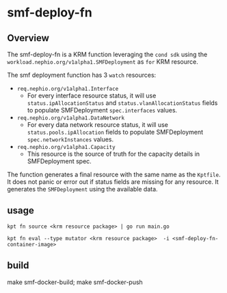 # smf-deploy-fn

## Overview

The smf-deploy-fn is a KRM function leveraging the `cond sdk` using the `workload.nephio.org/v1alpha1.SMFDeployment` as `for` KRM resource.

The smf deployment function has 3 `watch` resources:
- `req.nephio.org/v1alpha1.Interface` 
   - For every interface resource status, it will use `status.ipAllocationStatus` and `status.vlanAllocationStatus` fields to populate SMFDeployment `spec.interfaces` values.
- `req.nephio.org/v1alpha1.DataNetwork`
    - For every data network resource status, it will use `status.pools.ipAllocation` fields to populate SMFDeployment `spec.networkInstances` values.
- `req.nephio.org/v1alpha1.Capacity`
    - This resource is the source of truth for the capacity details in SMFDeployment spec.

The function generates a final resource with the same name as the `Kptfile`. It does not panic or error out if status fields are missing for any resource. It generates the `SMFDeployment` using the available data. 

## usage

```
kpt fn source <krm resource package> | go run main.go 
```

```
kpt fn eval --type mutator <krm resource package>  -i <smf-deploy-fn-container-image> 
```


## build

make smf-docker-build; make smf-docker-push